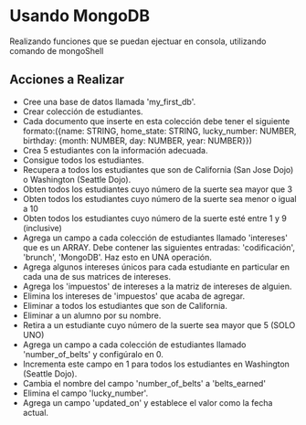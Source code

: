 # Usando MongoDB

Realizando funciones que se puedan ejectuar en consola, utilizando comando de mongoShell

## Acciones a Realizar

-   Cree una base de datos llamada 'my_first_db'.
-   Crear colección de estudiantes.
-   Cada documento que inserte en esta colección debe tener el siguiente formato:({name: STRING, home_state: STRING, lucky_number: NUMBER, birthday: {month: NUMBER, day: NUMBER, year: NUMBER}})
-   Crea 5 estudiantes con la información adecuada.
-   Consigue todos los estudiantes.
-   Recupera a todos los estudiantes que son de California (San Jose Dojo) o Washington (Seattle Dojo).
-   Obten todos los estudiantes cuyo número de la suerte sea mayor que 3
-   Obten todos los estudiantes cuyo número de la suerte sea menor o igual a 10
-   Obten todos los estudiantes cuyo número de la suerte esté entre 1 y 9 (inclusive)
-   Agrega un campo a cada colección de estudiantes llamado 'intereses' que es un ARRAY. Debe contener las siguientes entradas: 'codificación', 'brunch', 'MongoDB'. Haz esto en UNA operación.
-   Agrega algunos intereses únicos para cada estudiante en particular en cada una de sus matrices de intereses.
-   Agrega los 'impuestos' de intereses a la matriz de intereses de alguien.
-   Elimina los intereses de 'impuestos' que acaba de agregar.
-   Eliminar a todos los estudiantes que son de California.
-   Eliminar a un alumno por su nombre.
-   Retira a un estudiante cuyo número de la suerte sea mayor que 5 (SOLO UNO)
-   Agrega un campo a cada colección de estudiantes llamado 'number_of_belts' y configúralo en 0.
-   Incrementa este campo en 1 para todos los estudiantes en Washington (Seattle Dojo).
-   Cambia el nombre del campo 'number_of_belts' a 'belts_earned'
-   Elimina el campo 'lucky_number'.
-   Agrega un campo 'updated_on' y establece el valor como la fecha actual.
